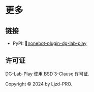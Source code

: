 # 更多

## 链接

- PyPI: 🔗[nonebot-plugin-dg-lab-play](https://pypi.org/project/nonebot-plugin-dg-lab-play/)

## 许可证

DG-Lab-Play 使用 BSD 3-Clause 许可证.

Copyright © 2024 by Ljzd-PRO.

